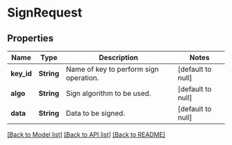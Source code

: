 # SignRequest

## Properties
Name | Type | Description | Notes
------------ | ------------- | ------------- | -------------
**key_id** | **String** | Name of key to perform sign operation. | [default to null]
**algo** | **String** | Sign algorithm to be used. | [default to null]
**data** | **String** | Data to be signed. | [default to null]

[[Back to Model list]](../README.md#documentation-for-models) [[Back to API list]](../README.md#documentation-for-api-endpoints) [[Back to README]](../README.md)


